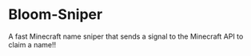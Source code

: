 # Bloom-Sniper
A fast Minecraft name sniper that sends a signal to the Minecraft API to claim a name!! 

